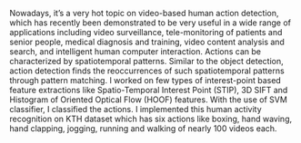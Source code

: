 Nowadays, it’s a very hot topic on video-based human action detection, which has recently been demonstrated to be very useful in a wide range of applications including video surveillance, tele-monitoring of patients and senior people, medical diagnosis and training, video content analysis and search, and intelligent human computer interaction. Actions can be characterized by spatiotemporal patterns. Similar to the object detection, action detection finds the reoccurrences of such spatiotemporal patterns through pattern matching. 
I worked on few types of interest-point based feature extractions like Spatio-Temporal Interest Point (STIP), 3D SIFT and Histogram of Oriented Optical Flow (HOOF) features. With the use of SVM classifier, I classified the actions. I implemented this human activity recognition on KTH dataset which has six actions like boxing, hand waving, hand clapping, jogging, running and walking of nearly 100 videos each.
